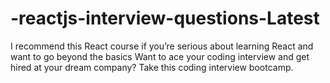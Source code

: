 # -reactjs-interview-questions-Latest
I recommend this React course if you’re serious about learning React and want to go beyond the basics Want to ace your coding interview and get hired at your dream company? Take this coding interview bootcamp.
